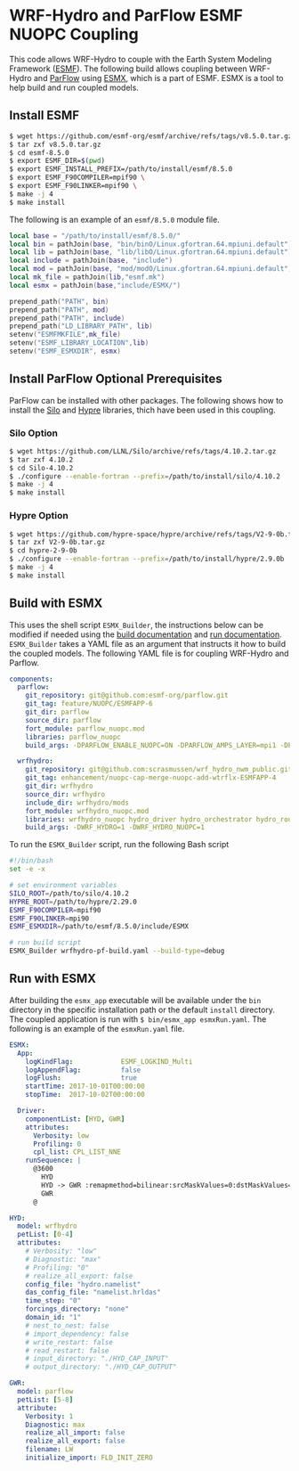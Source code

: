 # WRF-Hydro and ParFlow ESMF NUOPC Coupling

This code allows WRF-Hydro to couple with the Earth System Modeling Framework ([ESMF](https://github.com/esmf-org/esmf/tree/develop)).
The following build allows coupling between WRF-Hydro and [ParFlow](https://parflow.org/) using [ESMX](https://github.com/esmf-org/esmf/tree/develop/src/addon/ESMX), which is a part of ESMF.
ESMX is a tool to help build and run coupled models.

## Install ESMF
``` bash
$ wget https://github.com/esmf-org/esmf/archive/refs/tags/v8.5.0.tar.gz
$ tar zxf v8.5.0.tar.gz
$ cd esmf-8.5.0
$ export ESMF_DIR=$(pwd)
$ export ESMF_INSTALL_PREFIX=/path/to/install/esmf/8.5.0
$ export ESMF_F90COMPILER=mpif90 \
$ export ESMF_F90LINKER=mpif90 \
$ make -j 4
$ make install
```

The following is an example of an `esmf/8.5.0` module file.
``` lua
local base = "/path/to/install/esmf/8.5.0/"
local bin = pathJoin(base, "bin/binO/Linux.gfortran.64.mpiuni.default")
local lib = pathJoin(base, "lib/libO/Linux.gfortran.64.mpiuni.default")
local include = pathJoin(base, "include")
local mod = pathJoin(base, "mod/modO/Linux.gfortran.64.mpiuni.default")
local mk_file = pathJoin(lib,"esmf.mk")
local esmx = pathJoin(base,"include/ESMX/")

prepend_path("PATH", bin)
prepend_path("PATH", mod)
prepend_path("PATH", include)
prepend_path("LD_LIBRARY_PATH", lib)
setenv("ESMFMKFILE",mk_file)
setenv("ESMF_LIBRARY_LOCATION",lib)
setenv("ESMF_ESMXDIR", esmx)
```

## Install ParFlow Optional Prerequisites
ParFlow can be installed with other packages.
The following shows how to install the [Silo](https://github.com/LLNL/Silo) and [Hypre](https://computing.llnl.gov/projects/hypre-scalable-linear-solvers-multigrid-methods) libraries, thich have been used in this coupling.

### Silo Option
``` bash
$ wget https://github.com/LLNL/Silo/archive/refs/tags/4.10.2.tar.gz
$ tar zxf 4.10.2
$ cd Silo-4.10.2
$ ./configure --enable-fortran --prefix=/path/to/install/silo/4.10.2
$ make -j 4
$ make install
```

### Hypre Option
``` bash
$ wget https://github.com/hypre-space/hypre/archive/refs/tags/V2-9-0b.tar.gz
$ tar zxf V2-9-0b.tar.gz
$ cd hypre-2-9-0b
$ ./configure --enable-fortran --prefix=/path/to/install/hypre/2.9.0b
$ make -j 4
$ make install
```

## Build with ESMX
This uses the shell script `ESMX_Builder`, the instructions below can be modified if needed using the [build documentation](https://github.com/esmf-org/esmf/tree/develop/src/addon/ESMX#esmx_builder) and [run documentation](https://github.com/esmf-org/esmf/tree/develop/src/addon/ESMX#esmx_builder).
`ESMX_Builder` takes a YAML file as an argument that instructs it how to build the coupled models.
The following YAML file is for coupling WRF-Hydro and Parflow.
``` yaml
components:
  parflow:
    git_repository: git@github.com:esmf-org/parflow.git
    git_tag: feature/NUOPC/ESMFAPP-6
	git_dir: parflow
    source_dir: parflow
    fort_module: parflow_nuopc.mod
    libraries: parflow_nuopc
    build_args: -DPARFLOW_ENABLE_NUOPC=ON -DPARFLOW_AMPS_LAYER=mpi1 -DPARFLOW_HAVE_CLM=ON -DPARFLOW_ENABLE_HYPRE=ON -DPARFLOW_ENABLE_SILO=ON -DPARFLOW_ENABLE_NETCDF=ON

  wrfhydro:
    git_repository: git@github.com:scrasmussen/wrf_hydro_nwm_public.git
    git_tag: enhancement/nuopc-cap-merge-nuopc-add-wtrflx-ESMFAPP-4
    git_dir: wrfhydro
    source_dir: wrfhydro
    include_dir: wrfhydro/mods
    fort_module: wrfhydro_nuopc.mod
    libraries: wrfhydro_nuopc hydro_driver hydro_orchestrator hydro_routing hydro_utils hydro_mpp hydro_debug_utils hydro_routing_overland hydro_routing_subsurface hydro_data_rec hydro_routing_reservoirs_levelpool hydro_routing_reservoirs_hybrid hydro_routing_reservoirs_rfc hydro_routing_reservoirs hydro_netcdf_layer
    build_args: -DWRF_HYDRO=1 -DWRF_HYDRO_NUOPC=1
```

To run the `ESMX_Builder` script, run the following Bash script
``` bash
#!/bin/bash
set -e -x

# set environment variables
SILO_ROOT=/path/to/silo/4.10.2
HYPRE_ROOT=/path/to/hypre/2.29.0
ESMF_F90COMPILER=mpif90
ESMF_F90LINKER=mpi90
ESMF_ESMXDIR=/path/to/esmf/8.5.0/include/ESMX

# run build script
ESMX_Builder wrfhydro-pf-build.yaml --build-type=debug
```

## Run with ESMX
After building the `esmx_app` executable will be available under the `bin` directory in the specific installation path or the default `install` directory.
The coupled application is run with `$ bin/esmx_app esmxRun.yaml`.
The following is an example of the `esmxRun.yaml` file.

``` yaml
ESMX:
  App:
    logKindFlag:            ESMF_LOGKIND_Multi
    logAppendFlag:          false
    logFlush:               true
    startTime: 2017-10-01T00:00:00
    stopTime:  2017-10-02T00:00:00

  Driver:
    componentList: [HYD, GWR]
    attributes:
      Verbosity: low
      Profiling: 0
      cpl_list: CPL_LIST_NNE
    runSequence: |
      @3600
        HYD
        HYD -> GWR :remapmethod=bilinear:srcMaskValues=0:dstMaskValues=0
        GWR
      @

HYD:
  model: wrfhydro
  petList: [0-4]
  attributes:
    # Verbosity: "low"
    # Diagnostic: "max"
    # Profiling: "0"
    # realize_all_export: false
    config_file: "hydro.namelist"
    das_config_file: "namelist.hrldas"
    time_step: "0"
    forcings_directory: "none"
    domain_id: "1"
    # nest_to_nest: false
    # import_dependency: false
    # write_restart: false
    # read_restart: false
    # input_directory: "./HYD_CAP_INPUT"
    # output_directory: "./HYD_CAP_OUTPUT"

GWR:
  model: parflow
  petList: [5-8]
  attribute:
    Verbosity: 1
    Diagnostic: max
    realize_all_import: false
    realize_all_export: false
    filename: LW
    initialize_import: FLD_INIT_ZERO
```
